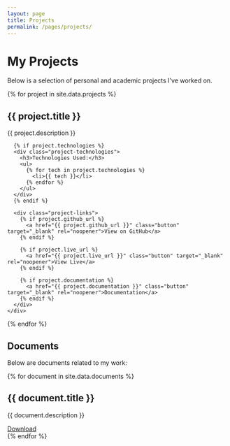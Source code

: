 ```yaml
---
layout: page
title: Projects
permalink: /pages/projects/
---
```


# My Projects

Below is a selection of personal and academic projects I've worked on.

<div class="projects-container">
  {% for project in site.data.projects %}
    <div class="project-card">
      <h2>{{ project.title }}</h2>
      <p class="project-description">{{ project.description }}</p>
      
      {% if project.technologies %}
      <div class="project-technologies">
        <h3>Technologies Used:</h3>
        <ul>
          {% for tech in project.technologies %}
            <li>{{ tech }}</li>
          {% endfor %}
        </ul>
      </div>
      {% endif %}
      
      <div class="project-links">
        {% if project.github_url %}
          <a href="{{ project.github_url }}" class="button" target="_blank" rel="noopener">View on GitHub</a>
        {% endif %}
        
        {% if project.live_url %}
          <a href="{{ project.live_url }}" class="button" target="_blank" rel="noopener">View Live</a>
        {% endif %}
        
        {% if project.documentation %}
          <a href="{{ project.documentation }}" class="button" target="_blank" rel="noopener">Documentation</a>
        {% endif %}
      </div>
    </div>
  {% endfor %}
</div>

## Documents

Below are documents related to my work:

<div class="documents-container">
  {% for document in site.data.documents %}
    <div class="document-card">
      <h2>{{ document.title }}</h2>
      <p class="document-description">{{ document.description }}</p>
      <a href="{{ document.file_url }}" class="button" target="_blank" rel="noopener">Download</a>
    </div>
  {% endfor %}
</div>
